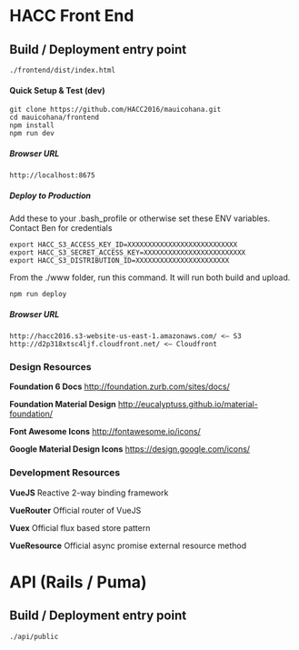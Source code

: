 # HACC Front End #

## Build / Deployment entry point ##
```
./frontend/dist/index.html
```

#### Quick Setup & Test (dev) #####


```
git clone https://github.com/HACC2016/mauicohana.git
cd mauicohana/frontend
npm install
npm run dev
```

##### Browser URL #####

```
http://localhost:8675
```

##### Deploy to Production #####


Add these to your .bash_profile or otherwise set these ENV variables. Contact Ben for credentials

```
export HACC_S3_ACCESS_KEY_ID=XXXXXXXXXXXXXXXXXXXXXXXXXXX
export HACC_S3_SECRET_ACCESS_KEY=XXXXXXXXXXXXXXXXXXXXXXXXX
export HACC_S3_DISTRIBUTION_ID=XXXXXXXXXXXXXXXXXXXXXXX
```

From the ./www folder, run this command. It will run both build and upload.

```
npm run deploy
```

##### Browser URL #####

```
http://hacc2016.s3-website-us-east-1.amazonaws.com/ <— S3
http://d2p318xtsc4ljf.cloudfront.net/ <— Cloudfront
```

### Design Resources ###

**Foundation 6 Docs**
http://foundation.zurb.com/sites/docs/

**Foundation Material Design**
http://eucalyptuss.github.io/material-foundation/

**Font Awesome Icons**
http://fontawesome.io/icons/

**Google Material Design Icons**
https://design.google.com/icons/

### Development Resources ###

**VueJS**
Reactive 2-way binding framework


**VueRouter**
Official router of VueJS

**Vuex**
Official flux based store pattern

**VueResource**
Official async promise external resource method

# API (Rails / Puma) #

## Build / Deployment entry point ##
```
./api/public
```
